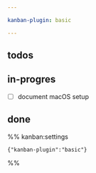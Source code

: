 ```yaml
---

kanban-plugin: basic

---
```


## todos



## in-progres

- [ ] document macOS setup


## done





%% kanban:settings
```
{"kanban-plugin":"basic"}
```
%%